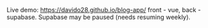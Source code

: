 Live demo: https://davido28.github.io/blog-app/
front - vue, back - supabase.
Supabase may be paused (needs resuming weekly).
